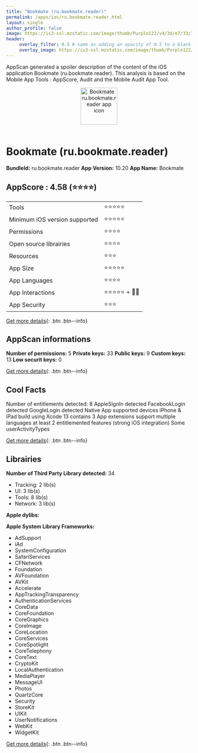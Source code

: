 ```yaml
---
title: "Bookmate (ru.bookmate.reader)"
permalink: /apps/ios/ru.bookmate.reader.html
layout: single
author_profile: false
image: https://is3-ssl.mzstatic.com/image/thumb/Purple122/v4/3d/e7/33/3de7332a-0af2-ca6d-26ef-c535b1282047/AppIcon.ru.bookmate.reader-0-1x_U007emarketing-0-7-0-85-220.png/512x512bb.jpg
header: 
     overlay_filter: 0.5 # same as adding an opacity of 0.5 to a black background
     overlay_image: https://is3-ssl.mzstatic.com/image/thumb/Purple122/v4/3d/e7/33/3de7332a-0af2-ca6d-26ef-c535b1282047/AppIcon.ru.bookmate.reader-0-1x_U007emarketing-0-7-0-85-220.png/512x512bb.jpg
---
```

AppScan generated a spoiler description of the content of the iOS application Bookmate (ru.bookmate.reader). This analysis is based on the Mobile App Tools : AppScore, Audit and the Mobile Audit App Tool.

  
  
<div style="text-align: center;"><img src="https://is3-ssl.mzstatic.com/image/thumb/Purple122/v4/3d/e7/33/3de7332a-0af2-ca6d-26ef-c535b1282047/AppIcon.ru.bookmate.reader-0-1x_U007emarketing-0-7-0-85-220.png/512x512bb.jpg" width="100" height="100" alt="Bookmate ru.bookmate.reader app icon"></div></br>
  
# Bookmate (ru.bookmate.reader)

**BundleId:** ru.bookmate.reader
**App Version:** 10.20
**App Name:** Bookmate


## AppScore : 4.58 (⭐️⭐️⭐️⭐️) 

<table>
<tr><td> Tools </td><td> ⭐️⭐️⭐️⭐️⭐️ </td></tr>
<tr><td> Minimum iOS version supported </td><td> ⭐️⭐️⭐️⭐️⭐️ </td></tr>
<tr><td> Permissions </td><td> ⭐️⭐️⭐️⭐️ </td></tr>
<tr><td> Open source librairies </td><td> ⭐️⭐️⭐️⭐️ </td></tr>
<tr><td> Resources </td><td> ⭐️⭐️⭐️ </td></tr>
<tr><td> App Size </td><td> ⭐️⭐️⭐️⭐️⭐️ </td></tr>
<tr><td> App Languages </td><td> ⭐️⭐️⭐️⭐️ </td></tr>
<tr><td> App Interactions </td><td> ⭐️⭐️⭐️⭐️⭐️ + 🌟🌟 </td></tr>
<tr><td> App Security </td><td> ⭐️⭐️⭐️ </td></tr>
</table>

[Get more details](/pricing.html){: .btn .btn--info}  
  
## AppScan informations 

**Number of permissions:** 5
**Private keys:** 33
**Public keys:** 9
**Custom keys:** 13
**Low securit keys:** 0
  
[Get more details](/pricing.html){: .btn .btn--info}

## Cool Facts

Number of entitlements detected: 8
AppleSignIn detected
FacebookLogin detected
GoogleLogin detected
Native App
supported devices iPhone & iPad
build using Xcode 13
contains 3 App extensions
support multiple languages
at least 2 entitlemented features (strong iOS integration)
Some userActivityTypes
  
[Get more details](/pricing.html){: .btn .btn--info}

## Librairies 
**Number of Third Party Library detected:** 34
- Tracking: 2 lib(s)
- UI: 3 lib(s)
- Tools: 8 lib(s)
- Network: 3 lib(s)

**Apple dylibs:**


**Apple System Library Frameworks:**
- AdSupport
- iAd
- SystemConfiguration
- SafariServices
- CFNetwork
- Foundation
- AVFoundation
- AVKit
- Accelerate
- AppTrackingTransparency
- AuthenticationServices
- CoreData
- CoreFoundation
- CoreGraphics
- CoreImage
- CoreLocation
- CoreServices
- CoreSpotlight
- CoreTelephony
- CoreText
- CryptoKit
- LocalAuthentication
- MediaPlayer
- MessageUI
- Photos
- QuartzCore
- Security
- StoreKit
- UIKit
- UserNotifications
- WebKit
- WidgetKit


  
[Get more details](/pricing.html){: .btn .btn--info}

